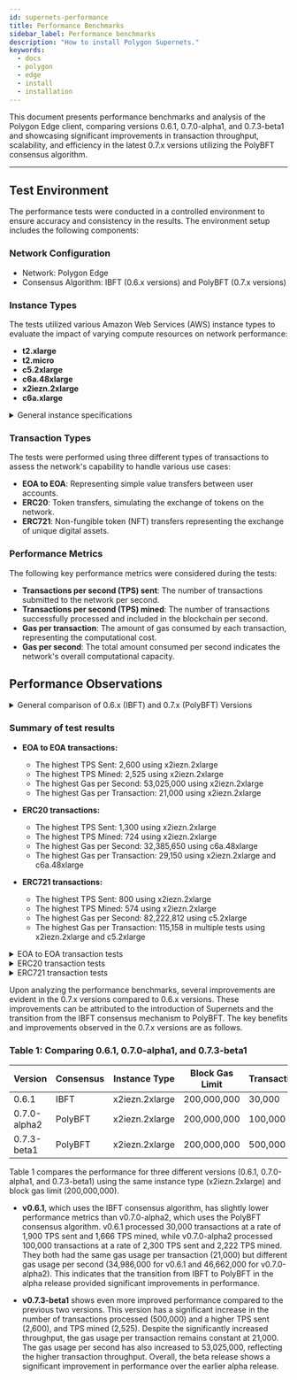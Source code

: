 ```yaml
---
id: supernets-performance
title: Performance Benchmarks
sidebar_label: Performance benchmarks
description: "How to install Polygon Supernets."
keywords:
  - docs
  - polygon
  - edge
  - install
  - installation
---
```


This document presents performance benchmarks and analysis of the Polygon Edge client, comparing versions 0.6.1, 0.7.0-alpha1, and 0.7.3-beta1 and showcasing significant improvements in transaction throughput, scalability, and efficiency in the latest 0.7.x versions utilizing the PolyBFT consensus algorithm.

---

## Test Environment

The performance tests were conducted in a controlled environment to ensure accuracy and consistency in the results. The environment setup includes the following components:

### Network Configuration

- Network: Polygon Edge
- Consensus Algorithm: IBFT (0.6.x versions) and PolyBFT (0.7.x versions)

### Instance Types

The tests utilized various Amazon Web Services (AWS) instance types to evaluate the impact of varying compute resources on network performance:

- **t2.xlarge**
- **t2.micro**
- **c5.2xlarge**
- **c6a.48xlarge**
- **x2iezn.2xlarge**
- **c6a.xlarge**

<details>
<summary>General instance specifications</summary>

- **t2.xlarge**
  - vCPU: 4
  - Memory: 16 GiB
  - Network Performance: Up to 5 Gigabit
  - EBS-Optimized: Up to 2,750 Mbps
- **t2.micro**
  - vCPU: 1
  - Memory: 1 GiB
  - Network Performance: Low to Moderate
  - EBS-Optimized: Not available
- **c5.2xlarge**
  - vCPU: 8
  - Memory: 16 GiB
  - Network Performance: Up to 10 Gigabit
  - EBS-Optimized: Up to 3,500 Mbps
- **c6a.48xlarge**
  - vCPU: 192
  - Memory: 768 GiB
  - Network Performance: 50 Gigabit
  - EBS-Optimized: 14,000 Mbps
- **x2iezn.2xlarge**
  - vCPU: 8
  - Memory: 64 GiB
  - Network Performance: Up to 25 Gigabit
  - EBS-Optimized: Up to 3,500 Mbps
- **c6a.xlarge**
  - vCPU: 4
  - Memory: 16 GiB
  - Network Performance: Up to 10 Gigabit
  - EBS-Optimized: Up to 4,750 Mbps

</details>

### Transaction Types

The tests were performed using three different types of transactions to assess the network's capability to handle various use cases:

- **EOA to EOA**: Representing simple value transfers between user accounts.
- **ERC20**: Token transfers, simulating the exchange of tokens on the network.
- **ERC721**: Non-fungible token (NFT) transfers representing the exchange of unique digital assets.

### Performance Metrics

The following key performance metrics were considered during the tests:

- **Transactions per second (TPS) sent**: The number of transactions submitted to the network per second.
- **Transactions per second (TPS) mined**: The number of transactions successfully processed and included in the blockchain per second.
- **Gas per transaction**: The amount of gas consumed by each transaction, representing the computational cost.
- **Gas per second**: The total amount consumed per second indicates the network's overall computational capacity.

## Performance Observations

<details>
<summary> General comparison of 0.6.x (IBFT) and 0.7.x (PolyBFT) Versions </summary>

- **Higher Transactions Per Second (TPS)**: The 0.7.x versions consistently demonstrate higher TPS rates, both sent and mined, than the 0.6.x versions. This improvement indicates that the newer versions can process more transactions in a shorter period.

- **Enhanced Scalability**: The 0.7.x versions significantly increase the block gas limit, suggesting that the network can handle more complex transactions and support larger smart contracts. This increased gas limit contributes to the overall scalability of the network

</details>

### Summary of test results

- **EOA to EOA transactions:**
  - The highest TPS Sent: 2,600 using x2iezn.2xlarge
  - The highest TPS Mined: 2,525 using x2iezn.2xlarge
  - The highest Gas per Second: 53,025,000 using x2iezn.2xlarge
  - The highest Gas per Transaction: 21,000 using x2iezn.2xlarge

- **ERC20 transactions:**
  - The highest TPS Sent: 1,300 using x2iezn.2xlarge
  - The highest TPS Mined: 724 using x2iezn.2xlarge
  - The highest Gas per Second: 32,385,650 using c6a.48xlarge
  - The highest Gas per Transaction: 29,150 using x2iezn.2xlarge and c6a.48xlarge

- **ERC721 transactions:**
  - The highest TPS Sent: 800 using x2iezn.2xlarge
  - The highest TPS Mined: 574 using x2iezn.2xlarge
  - The highest Gas per Second: 82,222,812 using c5.2xlarge
  - The highest Gas per Transaction: 115,158 in multiple tests using x2iezn.2xlarge and c5.2xlarge

<details>
<summary>EOA to EOA transaction tests</summary>

| Version | Validators | Consensus | Instance Type | Block Time | Block Gas Limit | Tool     | Type        | Transactions | TPS Sent | TPS Mined | Gas per tx | Gas per sec |
| ------- | ---------- | --------- | ------------- | ---------- | -------------- | -------- | ----------- | ------------| -------- | --------- | ---------- | ----------- |
| v0.6.1  | 4          | ibft      | x2iezn.2xlarge| 1          | 200,000,000    | polycli  | EOA to EOA | 30,000      | 1,900    | 1,666     | 21,000     | 34,986,000  |
| v0.7.0-alpha1 | 4    | ibft      | x2iezn.2xlarge| 1          | 200,000,000    | polycli  | EOA to EOA | 30,000      | 1,900    | 1,666     | 21,000     | 34,986,000  |
| v0.7.0-alpha1 | 4    | polybft   | x2iezn.2xlarge| 1         | 200,000,000    | polycli  | EOA to EOA | 30,000      | 1,800    | 1,764     | 21,000      | 37,044,000  |
| v0.7.0-alpha1 | 4    | polybft   | c6a.48xlarge  | 1          | 70,778,880     | Loadbot  | EOA to EOA | 30,000      | 1,428    | 491       | 21,000     | 10,311,000  |
| v0.7.0-alpha1 | 4    | polybft   | c6a.48xlarge   | 1          | 200,000,000    | polycli | EOA to EOA | 30,000       | 1,900    | 1,875     | 21,000    | 39,375,000  |
| v0.7.1-alpha2     | 4    | polybft   | x2iezn.2xlarge | 2          | 200,000,000    | polycli | EOA to EOA | 100,000    | 2,300    | 2,222     | 21,000    | 46,662,000    |
| v0.7.3-beta1      | 4    | polybft   | x2iezn.2xlarge | 2          | 200,000,000    | polycli | EOA to EOA | 476,000    | 2,200    | 2,078      | 21,000    | 43,638,000  |
| v0.7.3-beta1      | 4    | polybft   | c6a.xlarge     | 2          | 200,000,000    | polycli | EOA to EOA | 476,000    | 2,200    | 756        | 21,000  | 15,876,000   |
| v0.7.3-beta1      | 4    | polybft   | c6a.xlarge     | 5          | 50,000,000     | polycli | EOA to EOA | 100,000 | 475            | 400          | 21,000              | 8,400,000      |
| v0.7.3-beta1     | 4     | polybft   | x2iezn.2xlarge| 1       | 200,000,000     | polycli | EOA to EOA | 500,000| 2,600        | 2,525       | 21,000      | 53,025,000      |

</details>

<details>
<summary>ERC20 transaction tests</summary>

| Version         | Validators | Consensus | Instance Type  | Block Time | Block Gas Limit | Tool    | Type  | Transactions | TPS Sent | TPS Mined | Gas per tx | Gas per sec |
| ---------------| ----------| --------- | -------------- | --------- | -------------- | ------- | ------| ------------ | -------- | --------- | ---------- | ----------- |
| v0.6.1          | 4         | ibft      | x2iezn.2xlarge | 714       | 80,000,000    | polycli | ERC20 | 50,000      | 700      | 0.12      | 28,258     | 20,176,212  |
| v0.7.0-alpha1   | 4         | ibft      | x2iezn.2xlarge | 704       | 50,000,000    | polycli | ERC20 | 50,000      | 700      | 0.12      | 28,258     | 19,893,632  |
| v0.7.0-alpha1   | 4         | polybft   | x2iezn.2xlarge | 704       | 50,000,000    | polycli | ERC20 | 50,000      | 700      | 0.12      | 28,258     | 19,893,632  |
| v0.7.0-alpha1   | 4         | polybft   | c6a.48xlarge   | 602       | 47,185,920    | Loadbot | ERC20 | 50,000      | 1,111    | 0.14      | 29,150     | 17,548,300  |
| v0.7.0-alpha1   | 4         | polybft   | c6a.48xlarge   | 684       | 200,000,000   | polycli | ERC20 | 50,000      | 700      | 0.07      | 28,258     | 19,328,472  |
| e6f620fd        | 4         | polybft   | x2iezn.2xlarge | 697       | 200,000,000   | polycli | ERC20 | 50,000      | 1,300    | 0.19      | 28,258     | 19,695,826  |
| v0.7.1-alpha2 | 4 | polybft | x2iezn.2xlarge | 667 | 200,000,000 | polycli | ERC20 | 50,000 | 650 | 0.23 | 28,240 | 18,836,080 |
| v0.7.3-beta1 | 4 | polybft | x2iezn.2xlarge | 549 | 200,000,000 | polycli | ERC20 | 50,000 | 600 | 0.21 | 23,446 | 12,871,854 |
| v0.7.3-beta1 | 4 | polybft | c6a.xlarge | 285 | 200,000,000 | polycli | ERC20 | 50,000 | 600 | 0.18 | 23,446 | 6,682,110 |
| v0.7.3-beta1 | 4 | polybft | c6a.xlarge | 194 | 50,000,000 | polycli | ERC20 | 50,000 | 425 | 0.16 | 23,446 | 4,548,524 |
| v0.7.3-beta1 | 4 | polybft | x2iezn.2xlarge | 724 | 45,000,000 | polycli | ERC20 | 100,000 | 750 | 0.27 | 28,317 | 20,501,508 |

</details>

<details>
<summary>ERC721 transaction tests</summary>

| Version | Validators | Consensus | Instance Type | Block Time | Block Gas Limit | Tool     | Type        | Transactions | TPS Sent | TPS Mined | Gas per tx | Gas per sec |
| ------- | ---------- | --------- | ------------- | ---------- | -------------- | -------- | ----------- | ------------| -------- | --------- | ---------- | ----------- |
| v0.6.1   | 4          | ibft    | x2iezn.2xlarge | 697        | 100,000,000   | polycli | ERC721 | 30,000      | 700      | 0.2       | 48,113     | 16,746,449  |
| v0.7.0-alpha1 | 4     | ibft    | x2iezn.2xlarge | 697        | 100,000,000   | polycli | ERC721 | 30,000      | 700      | 0.2       | 48,113     | 16,746,449  |
| v0.7.0-alpha1 | 4     | polybft | x2iezn.2xlarge | 681        | 100,000,000   | polycli | ERC721 | 30,000      | 700      | 0.2       | 48,113     | 16,387,603  |
| v0.7.0-alpha1 | 4     | polybft | c6a.48xlarge   | 428        | 94,371,840    | Loadbot | ERC721 | 30,000      | 714      | 0.07      | 115,158    | 4,947,703   |
| v0.7.0-alpha1 | 4     | polybft | c6a.48xlarge   | 526        | 200,000,000   | polycli | ERC721 | 30,000      | 700      | 0.14      | 48,113     | 23,652,693  |
| v0.7.1-alpha2 | 4     | polybft | x2iezn.2xlarge | 675        | 200,000,000   | polycli | ERC721 | 50,000      | 750      | 0.15      | 48,000     | 36,000,000  |
| v0.7.3-beta1   | 4          | polybft   | x2iezn.2xlarge | 471        | 200,000,000     | polycli | ERC721| 50,000      | 600      | 0.13      | 50,105     | 23,599,455  |
| v0.7.3-beta1   | 4          | polybft   | c6a.xlarge     | 257        | 200,000,000     | polycli | ERC721| 50,000      | 600      | 0.23      | 50,105     | 12,876,985  |
| v0.7.3-beta1   | 4          | polybft   | c6a.xlarge     | 145        | 50,000,000      | polycli | ERC721| 50,000      | 200      | 0.03      | 50,105     | 3,878,377   |
| v0.7.3-beta1   | 4          | polybft   | x2iezn.2xlarge | 531        | 45,000,000      | polycli | ERC721| 100,000     | 650      | 1.22      | 50,105     | 26,605,755  |

</details>

Upon analyzing the performance benchmarks, several improvements are evident in the 0.7.x versions compared to 0.6.x versions. These improvements can be attributed to the introduction of Supernets and the transition from the IBFT consensus mechanism to PolyBFT. The key benefits and improvements observed in the 0.7.x versions are as follows.

### Table 1: Comparing 0.6.1, 0.7.0-alpha1, and 0.7.3-beta1

| Version       | Consensus | Instance Type  | Block Gas Limit | Transactions | TPS Sent | TPS Mined | Gas per tx | Gas per sec |
|---------------|-----------|----------------|-----------------|--------------|----------|-----------|------------|-------------|
| 0.6.1         | IBFT      | x2iezn.2xlarge | 200,000,000     | 30,000       | 1,900    | 1,666     | 21,000     | 34,986,000  |
| 0.7.0-alpha2  | PolyBFT   | x2iezn.2xlarge | 200,000,000     | 100,000      | 2,300    | 2,222     | 21,000     | 46,662,000  |
| 0.7.3-beta1   | PolyBFT   | x2iezn.2xlarge | 200,000,000     | 500,000      | 2,600    | 2,525     | 21,000     | 53,025,000  |

Table 1 compares the performance for three different versions (0.6.1, 0.7.0-alpha1, and 0.7.3-beta1) using the same instance type (x2iezn.2xlarge) and block gas limit (200,000,000).

- **v0.6.1**, which uses the IBFT consensus algorithm, has slightly lower performance metrics than v0.7.0-alpha2, which uses the PolyBFT consensus algorithm. v0.6.1 processed 30,000 transactions at a rate of 1,900 TPS sent and 1,666 TPS mined, while v0.7.0-alpha2 processed 100,000 transactions at a rate of 2,300 TPS sent and 2,222 TPS mined. They both had the same gas usage per transaction (21,000) but different gas usage per second (34,986,000 for v0.6.1 and 46,662,000 for v0.7.0-alpha2). This indicates that the transition from IBFT to PolyBFT in the alpha release provided significant improvements in performance.

- **v0.7.3-beta1** shows even more improved performance compared to the previous two versions. This version has a significant increase in the number of transactions processed (500,000) and a higher TPS sent (2,600), and TPS mined (2,525). Despite the significantly increased throughput, the gas usage per transaction remains constant at 21,000. The gas usage per second has also increased to 53,025,000, reflecting the higher transaction throughput. Overall, the beta release shows a significant improvement in performance over the earlier alpha release.
